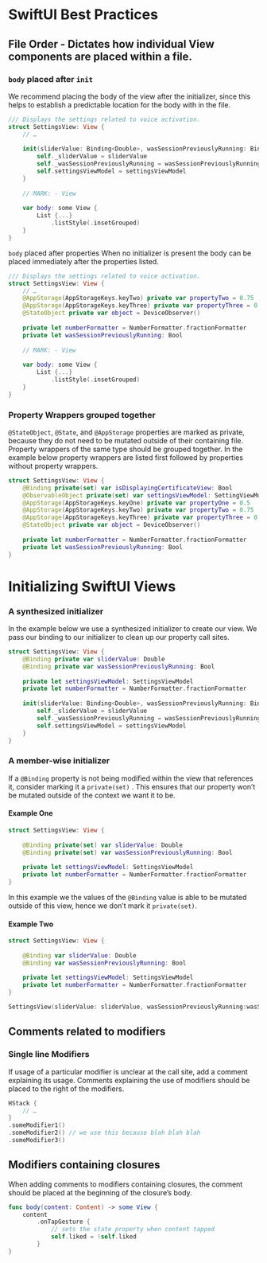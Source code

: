# SwiftUI Best Practices
## File Order - Dictates how individual View components are placed within a file.

### `body` placed after `init`
We recommend placing the body of the view after the initializer, since this helps to establish a predictable location for the body with in the file. 

``` swift
/// Displays the settings related to voice activation.
struct SettingsView: View {
    // …
    
    init(sliderValue: Binding<Double>, wasSessionPreviouslyRunning: Binding<Bool>, settingsViewModel: SettingsViewModel) {
        self._sliderValue = sliderValue
        self._wasSessionPreviouslyRunning = wasSessionPreviouslyRunning
        self.settingsViewModel = settingsViewModel
    }
    
    // MARK: - View
    
    var body: some View {
        List {...}
            .listStyle(.insetGrouped)
    }
}
```

 `body` placed after properties
When no initializer is present the body can be placed immediately after the properties listed.

``` swift
/// Displays the settings related to voice activation.
struct SettingsView: View {
    // …
    @AppStorage(AppStorageKeys.keyTwo) private var propertyTwo = 0.75
    @AppStorage(AppStorageKeys.keyThree) private var propertyThree = 0.5
    @StateObject private var object = DeviceObserver()
    
    private let numberFormatter = NumberFormatter.fractionFormatter
    private let wasSessionPreviouslyRunning: Bool
    
    // MARK: - View
    
    var body: some View {
        List {...}
            .listStyle(.insetGrouped)
    }
}
```

### Property Wrappers grouped together
`@StateObject`, `@State`, and `@AppStorage` properties are marked as private, because they do not need to be mutated outside of their containing file. Property wrappers of the same type should be grouped together. 
In the example below property wrappers are listed first followed by properties without property wrappers. 

```swift 
struct SettingsView: View {
    @Binding private(set) var isDisplayingCertificateView: Bool
    @ObservableObject private(set) var settingsViewModel: SettingViewModel
    @AppStorage(AppStorageKeys.keyOne) private var propertyOne = 0.5
    @AppStorage(AppStorageKeys.keyTwo) private var propertyTwo = 0.75
    @AppStorage(AppStorageKeys.keyThree) private var propertyThree = 0.5
    @StateObject private var object = DeviceObserver()
    
    private let numberFormatter = NumberFormatter.fractionFormatter
    private let wasSessionPreviouslyRunning: Bool
}
```

# Initializing SwiftUI Views
### A synthesized initializer
In the example below we use a synthesized initializer to create our view. We pass our binding to our initializer to clean up our property call sites.

```swift 
struct SettingsView: View {
    @Binding private var sliderValue: Double
    @Binding private var wasSessionPreviouslyRunning: Bool
    
    private let settingsViewModel: SettingsViewModel
    private let numberFormatter = NumberFormatter.fractionFormatter
    
    init(sliderValue: Binding<Double>, wasSessionPreviouslyRunning: Binding<Bool>, settingsViewModel: SettingsViewModel) {
        self._sliderValue = sliderValue
        self._wasSessionPreviouslyRunning = wasSessionPreviouslyRunning
        self.settingsViewModel = settingsViewModel
    }
}
```

### A member-wise initializer
If a `@Binding`  property is not being modified within the view that references it, consider marking it a `private(set)` . This ensures that our property won’t be mutated outside of the context we want it to be.

#### Example One
```swift 
struct SettingsView: View {
    
    @Binding private(set) var sliderValue: Double
    @Binding private(set) var wasSessionPreviouslyRunning: Bool
    
    private let settingsViewModel: SettingsViewModel
    private let numberFormatter = NumberFormatter.fractionFormatter
}
```

In this example we the values of the `@Binding` value is able to be mutated outside of this view, hence we don’t mark it `private(set)`.

#### Example Two
```swift 
struct SettingsView: View {
    
    @Binding var sliderValue: Double
    @Binding var wasSessionPreviouslyRunning: Bool
    
    private let settingsViewModel: SettingsViewModel
    private let numberFormatter = NumberFormatter.fractionFormatter
}

SettingsView(sliderValue: sliderValue, wasSessionPreviouslyRunning:wasSessionPreviouslyRunning, settingsViewModel: SettingsViewModel())
```

## Comments related to modifiers
### Single line Modifiers
If usage of a particular modifier is unclear at the call site, add a comment explaining its usage. Comments explaining the use of modifiers should be placed to the right of the modifiers.

```swift 
HStack {
    // …
}
.someModifier1()
.someModifier2() // we use this because blah blah blah
.someModifier3()
```

## Modifiers containing closures
When adding comments to modifiers containing closures, the comment should be placed at the beginning of the closure’s body.

```swift 
func body(content: Content) -> some View {
    content
        .onTapGesture {
            // sets the state property when content tapped
            self.liked = !self.liked
        }
}
```
